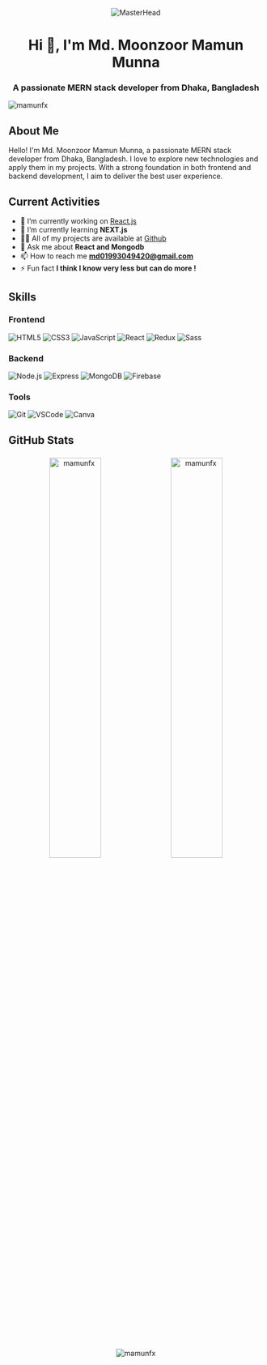 <p align="center">
  <img src="https://c.tenor.com/GfSX-u7VGM4AAAAC/tenor.gif" alt="MasterHead">
</p>
<h1 align="center">Hi 👋, I'm Md. Moonzoor Mamun Munna</h1>
<h3 align="center">A passionate MERN stack developer from Dhaka, Bangladesh</h3>

<p align="left"> <img src="https://komarev.com/ghpvc/?username=mamunfx&label=Profile%20views&color=0e75b6&style=flat" alt="mamunfx" /> </p>

## About Me
Hello! I'm Md. Moonzoor Mamun Munna, a passionate MERN stack developer from Dhaka, Bangladesh. I love to explore new technologies and apply them in my projects. With a strong foundation in both frontend and backend development, I aim to deliver the best user experience.

## Current Activities
- 🔭 I’m currently working on [React.js](react.com)
- 🌱 I’m currently learning **NEXT.js**
- 👨‍💻 All of my projects are available at [Github](http://github.com/Mamunfx)
- 💬 Ask me about **React and Mongodb**
- 📫 How to reach me **md01993049420@gmail.com**
- ⚡ Fun fact **I think I know very less but can do more !**

## Skills

### Frontend
![HTML5](https://img.icons8.com/color/48/000000/html-5.png)
![CSS3](https://img.icons8.com/color/48/000000/css3.png)
![JavaScript](https://img.icons8.com/color/48/000000/javascript.png)
![React](https://img.icons8.com/color/48/000000/react-native.png)
![Redux](https://w7.pngwing.com/pngs/413/852/png-transparent-redux-react-logo-javascript-dq-purple-violet-text-thumbnail.png)
![Sass](https://img.icons8.com/color/48/000000/sass.png)

### Backend
![Node.js](https://img.icons8.com/color/48/000000/nodejs.png)
![Express](https://img.icons8.com/color/48/000000/express.png)
![MongoDB](https://img.icons8.com/color/48/000000/mongodb.png)
![Firebase](https://img.icons8.com/color/48/000000/firebase.png)

### Tools
![Git](https://img.icons8.com/color/48/000000/git.png)
![VSCode](https://img.icons8.com/color/48/000000/visual-studio-code-2019.png)
![Canva](https://img.icons8.com/color/48/000000/canva.png)



## GitHub Stats
<div align="center">
  <img src="https://github-readme-stats.vercel.app/api/top-langs?username=mamunfx&show_icons=true&locale=en&layout=compact&theme=default&hide_border=true&count_private=true&include_all_commits=true" alt="mamunfx" style="width: 45%; margin: 5px;" />
  <img src="https://github-readme-stats.vercel.app/api?username=mamunfx&show_icons=true&locale=en&theme=default&hide_border=true&count_private=true&include_all_commits=true" alt="mamunfx" style="width: 45%; margin: 5px;" />
</div>

<div align="center">
  <img src="https://github-profile-summary-cards.vercel.app/api/cards/profile-details?username=mamunfx&theme=default" alt="mamunfx" />
</div>

